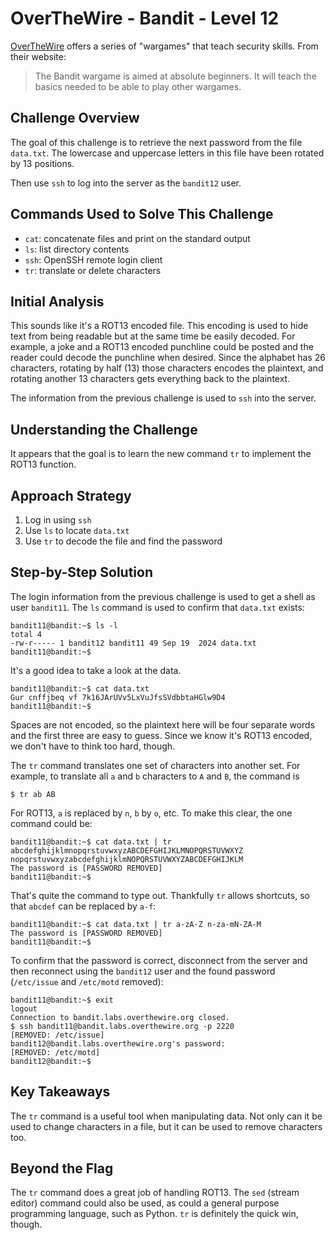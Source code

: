 # OverTheWire - Bandit - Level 12

[OverTheWire](https://overthewire.org) offers a series of "wargames" that teach
security skills. From their website:

> The Bandit wargame is aimed at absolute beginners. It will teach the basics
> needed to be able to play other wargames.

## Challenge Overview

The goal of this challenge is to retrieve the next password from the file
`data.txt`. The lowercase and uppercase letters in this file have been rotated
by 13 positions.

Then use `ssh` to log into the server as the `bandit12` user.

## Commands Used to Solve This Challenge

- `cat`: concatenate files and print on the standard output
- `ls`: list directory contents
- `ssh`: OpenSSH remote login client
- `tr`: translate or delete characters

## Initial Analysis

This sounds like it's a ROT13 encoded file. This encoding is used to hide text
from being readable but at the same time be easily decoded. For example, a joke
and a ROT13 encoded punchline could be posted and the reader could decode the
punchline when desired. Since the alphabet has 26 characters, rotating by half
(13) those characters encodes the plaintext, and rotating another 13 characters
gets everything back to the plaintext.

The information from the previous challenge is used to `ssh` into the
server.

## Understanding the Challenge

It appears that the goal is to learn the new command `tr` to implement the ROT13
function.

## Approach Strategy

1. Log in using `ssh`
1. Use `ls` to locate `data.txt`
1. Use `tr` to decode the file and find the password

## Step-by-Step Solution

The login information from the previous challenge is used to get a shell as user
`bandit11`. The `ls` command is used to confirm that `data.txt` exists:

```
bandit11@bandit:~$ ls -l
total 4
-rw-r----- 1 bandit12 bandit11 49 Sep 19  2024 data.txt
bandit11@bandit:~$
```

It's a good idea to take a look at the data.

```
bandit11@bandit:~$ cat data.txt
Gur cnffjbeq vf 7k16JArUVv5LxVuJfsSVdbbtaHGlw9D4
bandit11@bandit:~$
```

Spaces are not encoded, so the plaintext here will be four separate words and
the first three are easy to guess. Since we know it's ROT13 encoded, we don't
have to think too hard, though.

The `tr` command translates one set of characters into another set. For example,
to translate all `a` and `b` characters to `A` and `B`, the command is

```
$ tr ab AB
```

For ROT13, `a` is replaced by `n`, `b` by `o`, etc. To make this clear, the
one command could be:

```
bandit11@bandit:~$ cat data.txt | tr abcdefghijklmnopqrstuvwxyzABCDEFGHIJKLMNOPQRSTUVWXYZ nopqrstuvwxyzabcdefghijklmNOPQRSTUVWXYZABCDEFGHIJKLM
The password is [PASSWORD REMOVED]
bandit11@bandit:~$
```

That's quite the command to type out. Thankfully `tr` allows shortcuts, so that
`abcdef` can be replaced by `a-f`:

```
bandit11@bandit:~$ cat data.txt | tr a-zA-Z n-za-mN-ZA-M
The password is [PASSWORD REMOVED]
bandit11@bandit:~$
```

To confirm that the password is correct, disconnect from the server and then
reconnect using the `bandit12` user and the found password (`/etc/issue` and
`/etc/motd` removed):

```
bandit11@bandit:~$ exit
logout
Connection to bandit.labs.overthewire.org closed.
$ ssh bandit11@bandit.labs.overthewire.org -p 2220
[REMOVED: /etc/issue]
bandit12@bandit.labs.overthewire.org's password:
[REMOVED: /etc/motd]
bandit12@bandit:~$
```

## Key Takeaways

The `tr` command is a useful tool when manipulating data. Not only can it be
used to change characters in a file, but it can be used to remove characters
too.

## Beyond the Flag

The `tr` command does a great job of handling ROT13. The `sed` (stream editor)
command could also be used, as could a general purpose programming language,
such as Python. `tr` is definitely the quick win, though.
